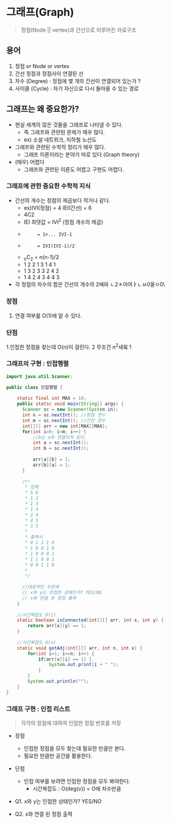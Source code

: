 # 그래프(Graph)
> 정점(Node || vertex)과 간선으로 이루어진 자료구조

## 용어
1. 정점 or Node or vertex
2. 간선 정점과 정점사이 연결된 선
3. 차수 (Degree) : 정점에 몇 개의 간선이 연결되어 있는가 ?
4. 사이클 (Cycle) : 자기 자신으로 다시 돌아올 수 있는 경로


## 그래프는 왜 중요한가?
* 현실 세계의 많은 것들을 그래프로 나타낼 수 있다.
    * 즉 그래프와 관련된 문제가 매우 많다.
    * ex) 소셜 네트워크, 지하철 노선도
* 그래프와 관련된 수학적 정리가 매우 많다.
    * 그래프 이론이라는 분야가 따로 있다 (Graph theory)
* (매우) 어렵다
    * 그래프와 관련된 이론도 어렵고 구현도 어렵다.
  
### 그래프에 관한 중요한 수학적 지식

* 간선의 개수는 정점의 제곱보다 작거나 같다.
  * ex)IVI(정점) = 4 IEI(간선) = 6
  * 4C2
  * IEI 최댓값 = IVI<sup>2</sup> (정점 개수의 제곱)
  *          = 1+... IVI-1
  *          = IVI(IVI-1)/2
  * <sub>n</sub>C<sub>2</sub> = n(n-1)/2
  * 1 2 2 1 3 1 4 1
  * 1 3 2 3 3 2 4 2
  * 1 4 2 4 3 4 4 3
* 각 정점의 차수의 합은 간선의 개수의 2배와 ㄴ2ㅊ야어ㅑㄴㅂ0올ㅇ0\
### 장점
1. 연결 여부를 O(1)에 알 수 있다.
### 단점 
1.인접한 정점을 찾는데 O(n)이 걸린다.
2 무조건 n<sup>2</sup>새읰 1

### 그래프의 구현 : 인접행렬

```java
import java.util.Scanner;

public class 인접행렬 {
    
    static final int MAX = 10;
    public static void main(String[] args) {
      Scanner sc = new Scanner(System.in);
      int n = sc.nextInt(); //정점 갯수 
      int m = sc.nextInt(); //간선 갯수
      int[][] arr = new int[MAX][MAX];
      for(int i=0; i<m; i++) {
          //b는 a와 연결되어 있다.
          int a = sc.nextInt();
          int b = sc.nextInt();
          
          arr[a][b] = 1;
          arr[b][a] = 1;
      }
      
      /**
       * 입력
       * 5 6
       * 1 2
       * 1 3
       * 1 4
       * 2 4
       * 4 5
       * 3 5
       *
       * 출력시
       * 0 1 1 1 0
       * 1 0 0 1 0
       * 1 0 0 0 1
       * 1 1 0 0 1
       * 0 0 1 1 0
       * 
       */
      
      //대표적인 두문제 
      // x와 y는 인접한 상태인가? YES/NO
      // x와 연결 된 정점 출력
    }
    
    //시간복잡도 O(1)
    static boolean isConnected(int[][] arr, int x, int y) {
        return arr[x][y] == 1;
    }
    
    //시간복잡도 O(n)
    static void getAdj(int[][] arr, int n, int x) {
        for(int i=1; i<=n; i++) {
            if(arr[x][i] == 1) {
                System.out.print(i + " ");
            }
        }
        System.out.println("");
    }
}
```

### 그래프 구현 : 인접 리스트
> 각각의 정점에 대하여 인접한 정점 번호를 저장

* 장점
  * 인접한 정점을 모두 찾는데 필요한 만큼만 본다.
  * 필요한 만큼만 공간을 활용한다.
* 단점
  * 인접 여부를 보려면 인접한 정점을 모두 봐야한다.
    * 시간복잡도 : O(deg(v)) = O에 차수만큼
  

* Q1. x와 y는 인접한 상태인가? YES/NO   
* Q2. x와 연결 된 정점 출력
   

